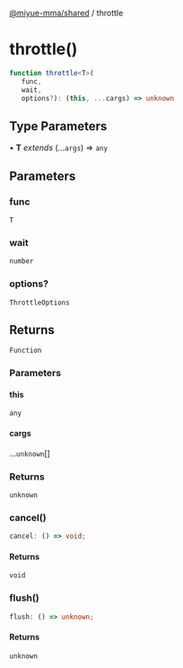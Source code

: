 [@miyue-mma/shared](../index.md) / throttle

# throttle()

```ts
function throttle<T>(
   func, 
   wait, 
   options?): (this, ...cargs) => unknown
```

## Type Parameters

• **T** *extends* (...`args`) => `any`

## Parameters

### func

`T`

### wait

`number`

### options?

`ThrottleOptions`

## Returns

`Function`

### Parameters

#### this

`any`

#### cargs

...`unknown`[]

### Returns

`unknown`

### cancel()

```ts
cancel: () => void;
```

#### Returns

`void`

### flush()

```ts
flush: () => unknown;
```

#### Returns

`unknown`
